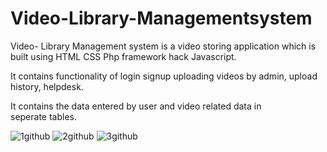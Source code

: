 # Video-Library-Managementsystem

Video- Library Management system is a video storing application which is built using HTML CSS Php framework hack Javascript.

It contains functionality of login signup uploading videos by admin, upload history, helpdesk.


It contains the data entered by user and video related data in seperate tables.

![1github](https://user-images.githubusercontent.com/83169520/203152540-cec32103-4bf9-498d-af7b-739d5b999fef.jpeg)
![2github](https://user-images.githubusercontent.com/83169520/203152548-6d083184-3477-4ac9-8582-8c4c3c7c9c30.jpeg)
![3github](https://user-images.githubusercontent.com/83169520/203152551-5f853437-ebac-4bed-9c69-c321c11a64f6.jpeg)
